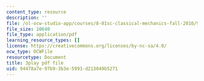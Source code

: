 ```yaml
---
content_type: resource
description: ''
file: /ol-ocw-studio-app/courses/8-01sc-classical-mechanics-fall-2016/94478a7e97b93b3e5993d213049b5271_TF93gm1_O8M.pdf
file_size: 10640
file_type: application/pdf
learning_resource_types: []
license: https://creativecommons.org/licenses/by-nc-sa/4.0/
ocw_type: OCWFile
resourcetype: Document
title: 3play pdf file
uid: 94478a7e-97b9-3b3e-5993-d213049b5271
---
```

